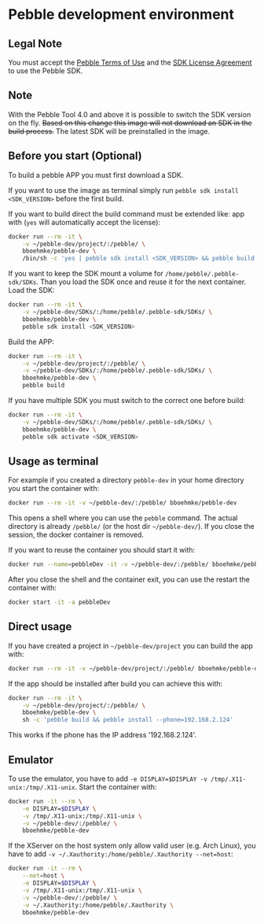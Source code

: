 # Pebble development environment

## Legal Note
You must accept the [Pebble Terms of Use](https://developer.getpebble.com/legal/terms-of-use/)
and the [SDK License Agreement](https://developer.getpebble.com/legal/sdk-license/) 
to use the Pebble SDK.


## Note
With the Pebble Tool 4.0 and above it is possible to switch the SDK version on 
the fly. ~~Based on this change this image will not download an SDK in the build 
process.~~
The latest SDK will be preinstalled in the image.


## Before you start (Optional)
To build a pebble APP you must first download a SDK. 

If you want to use the image as terminal simply run 
`pebble sdk install <SDK_VERSION>` before the first build.

If you want to build direct the build command must be extended like:
app with (`yes` will automatically accept the license):
```sh
docker run --rm -it \
    -v ~/pebble-dev/project/:/pebble/ \
    bboehmke/pebble-dev \
    /bin/sh -c 'yes | pebble sdk install <SDK_VERSION> && pebble build'
```

If you want to keep the SDK mount a volume for `/home/pebble/.pebble-sdk/SDKs`.
Than you load the SDK once and reuse it for the next container.
Load the SDK:
```sh
docker run --rm -it \
    -v ~/pebble-dev/SDKs/:/home/pebble/.pebble-sdk/SDKs/ \
    bboehmke/pebble-dev \
    pebble sdk install <SDK_VERSION>
```
Build the APP:
```sh
docker run --rm -it \
    -v ~/pebble-dev/project/:/pebble/ \
    -v ~/pebble-dev/SDKs/:/home/pebble/.pebble-sdk/SDKs/ \
    bboehmke/pebble-dev \
    pebble build
```

If you have multiple SDK you must switch to the correct one before build:
```sh
docker run --rm -it \
    -v ~/pebble-dev/SDKs/:/home/pebble/.pebble-sdk/SDKs/ \
    bboehmke/pebble-dev \
    pebble sdk activate <SDK_VERSION>
```


## Usage as terminal

For example if you created a directory ```pebble-dev``` in your home directory 
you start the container with:
```sh
docker run --rm -it -v ~/pebble-dev/:/pebble/ bboehmke/pebble-dev
```
This opens a shell where you can use the ```pebble``` command.
The actual directory is already ```/pebble/``` (or the host dir ```~/pebble-dev/```).
If you close the session, the docker container is removed.


If you want to reuse the container you should start it with:
```sh
docker run --name=pebbleDev -it -v ~/pebble-dev/:/pebble/ bboehmke/pebble-dev
```
After you close the shell and the container exit, you can use the restart the 
container with:
```sh
docker start -it -a pebbleDev
```

## Direct usage

If you have created a project in ```~/pebble-dev/project``` you can build the 
app with:
```sh
docker run --rm -it -v ~/pebble-dev/project/:/pebble/ bboehmke/pebble-dev pebble build
```

If the app should be installed after build you can achieve this with:
```sh
docker run --rm -it \
    -v ~/pebble-dev/project/:/pebble/ \
    bboehmke/pebble-dev \
    sh -c 'pebble build && pebble install --phone=192.168.2.124'
```
This works if the phone has the IP address '192.168.2.124'.


## Emulator

To use the emulator, you have to add 
```-e DISPLAY=$DISPLAY -v /tmp/.X11-unix:/tmp/.X11-unix```. 
Start the container with:
```sh
docker run -it --rm \
    -e DISPLAY=$DISPLAY \
    -v /tmp/.X11-unix:/tmp/.X11-unix \
    -v ~/pebble-dev/:/pebble/ \
    bboehmke/pebble-dev
```

If the XServer on the host system only allow valid user (e.g. Arch Linux), 
you have to add ```-v ~/.Xauthority:/home/pebble/.Xauthority --net=host```:
```sh
docker run -it --rm \
    --net=host \
    -e DISPLAY=$DISPLAY \
    -v /tmp/.X11-unix:/tmp/.X11-unix \
    -v ~/pebble-dev/:/pebble/ \
    -v ~/.Xauthority:/home/pebble/.Xauthority \
    bboehmke/pebble-dev
```
